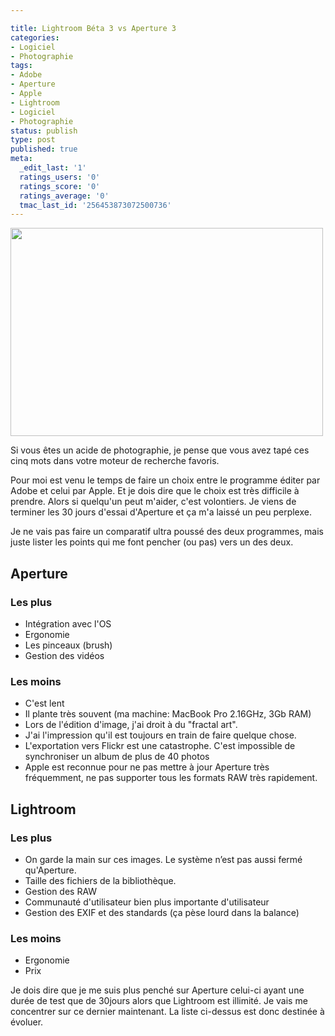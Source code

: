 ```yaml
---

title: Lightroom Béta 3 vs Aperture 3
categories:
- Logiciel
- Photographie
tags:
- Adobe
- Aperture
- Apple
- Lightroom
- Logiciel
- Photographie
status: publish
type: post
published: true
meta:
  _edit_last: '1'
  ratings_users: '0'
  ratings_score: '0'
  ratings_average: '0'
  tmac_last_id: '256453873072500736'
---
```

<img class="alignnone size-full wp-image-1532" title="LR3 vs A3" src="https://dlgjp9x71cipk.cloudfront.net/2010/03/LR3vsA3.jpg" alt="" width="500" height="333" />

Si vous êtes un acide de photographie, je pense que vous avez tapé ces cinq mots dans votre moteur de recherche favoris.

Pour moi est venu le temps de faire un choix entre le programme éditer par Adobe et celui par Apple. Et je dois dire que le choix est très difficile à prendre. Alors si quelqu'un peut m'aider, c'est volontiers. Je viens de terminer les 30 jours d'essai d'Aperture et ça m'a laissé un peu perplexe.

<!--more-->

Je ne vais pas faire un comparatif ultra poussé des deux programmes, mais juste lister les points qui me font pencher (ou pas) vers un des deux.
<h2>Aperture</h2>
<h3>Les plus</h3>
<ul>
	<li>Intégration avec l'OS</li>
	<li>Ergonomie</li>
	<li>Les pinceaux (brush)</li>
	<li>Gestion des vidéos</li>
</ul>
<h3>Les moins</h3>
<ul>
	<li>C'est lent</li>
	<li>Il plante très souvent (ma machine: MacBook Pro 2.16GHz, 3Gb RAM)</li>
	<li>Lors de l'édition d'image, j'ai droit à du "fractal art".</li>
	<li>J'ai l'impression qu'il est toujours en train de faire quelque chose.</li>
	<li>L'exportation vers Flickr est une catastrophe. C'est impossible de synchroniser un album de plus de 40 photos</li>
	<li>Apple est reconnue pour ne pas mettre à jour Aperture très fréquemment, ne pas supporter tous les formats RAW très rapidement.</li>
</ul>
<h2>Lightroom</h2>
<h3>Les plus</h3>
<ul>
	<li>On garde la main sur ces images. Le système n’est pas aussi fermé qu'Aperture.</li>
	<li>Taille des fichiers de la bibliothèque.</li>
	<li>Gestion des RAW</li>
	<li>Communauté d'utilisateur bien plus importante d'utilisateur</li>
	<li>Gestion des EXIF et des standards (ça pèse lourd dans la balance)</li>
</ul>
<h3>Les moins</h3>
<ul>
	<li>Ergonomie</li>
	<li>Prix</li>
</ul>
Je dois dire que je me suis plus penché sur Aperture celui-ci ayant une durée de test que de 30jours alors que Lightroom est illimité. Je vais me concentrer sur ce dernier maintenant. La liste ci-dessus est donc destinée à évoluer.

